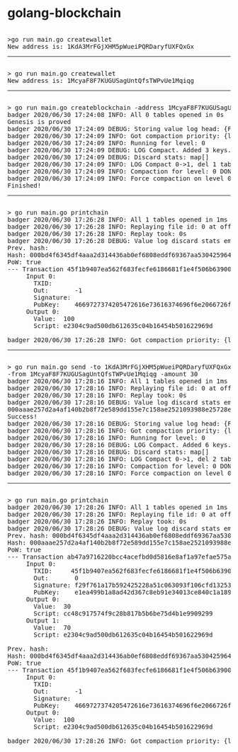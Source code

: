 # golang-blockchain

<pre>

>go run main.go createwallet
New address is: 1KdA3MrFGjXHM5pWueiPQRDaryfUXFQxGx
<hr>
> go run main.go createwallet
New address is: 1McyaF8F7KUGUSagUntQfsTWPvUe1Mqiqg
<hr>
> go run main.go createblockchain -address 1McyaF8F7KUGUSagUntQfsTWPvUe1Mqiqg
badger 2020/06/30 17:24:08 INFO: All 0 tables opened in 0s
Genesis is proved
badger 2020/06/30 17:24:09 DEBUG: Storing value log head: {Fid:0 Len:42 Offset:623}
badger 2020/06/30 17:24:09 INFO: Got compaction priority: {level:0 score:1.73 dropPrefix:[]}
badger 2020/06/30 17:24:09 INFO: Running for level: 0
badger 2020/06/30 17:24:09 DEBUG: LOG Compact. Added 3 keys. Skipped 0 keys. Iteration took: 0s
badger 2020/06/30 17:24:09 DEBUG: Discard stats: map[]
badger 2020/06/30 17:24:09 INFO: LOG Compact 0->1, del 1 tables, add 1 tables, took 2.9864ms
badger 2020/06/30 17:24:09 INFO: Compaction for level: 0 DONE
badger 2020/06/30 17:24:09 INFO: Force compaction on level 0 done
Finished!
<hr>
> go run main.go printchain
badger 2020/06/30 17:26:28 INFO: All 1 tables opened in 1ms
badger 2020/06/30 17:26:28 INFO: Replaying file id: 0 at offset: 665
badger 2020/06/30 17:26:28 INFO: Replay took: 0s
badger 2020/06/30 17:26:28 DEBUG: Value log discard stats empty
Prev. hash: 
Hash: 000bd4f6345df4aaa2d314436ab0ef6808eddf69367aa530425964efc24f5542
PoW: true
--- Transaction 45f1b9407ea562f683fecfe6186681f1e4f506b63900960ba2687b86fa441102:
     Input 0:
       TXID:
       Out:       -1
       Signature:
       PubKey:    4669727374205472616e73616374696f6e2066726f6d2047656e65736973
     Output 0:
       Value:  100
       Script: e2304c9ad500db612635c04b16454b501622969d

badger 2020/06/30 17:26:28 INFO: Got compaction priority: {level:0 score:1.73 dropPrefix:[]}
<hr>
> go run main.go send -to 1KdA3MrFGjXHM5pWueiPQRDaryfUXFQxGx 
-from 1McyaF8F7KUGUSagUntQfsTWPvUe1Mqiqg -amount 30
badger 2020/06/30 17:28:16 INFO: All 1 tables opened in 1ms
badger 2020/06/30 17:28:16 INFO: Replaying file id: 0 at offset: 665
badger 2020/06/30 17:28:16 INFO: Replay took: 0s
badger 2020/06/30 17:28:16 DEBUG: Value log discard stats empty
000aaae257d2a4af140b2b8f72e589dd155e7c158ae2521093988e25728ecfe2
Success!
badger 2020/06/30 17:28:16 DEBUG: Storing value log head: {Fid:0 Len:42 Offset:1480}
badger 2020/06/30 17:28:16 INFO: Got compaction priority: {level:0 score:1.73 dropPrefix:[]}
badger 2020/06/30 17:28:16 INFO: Running for level: 0
badger 2020/06/30 17:28:16 DEBUG: LOG Compact. Added 6 keys. Skipped 0 keys. Iteration took: 0s
badger 2020/06/30 17:28:16 DEBUG: Discard stats: map[]
badger 2020/06/30 17:28:16 INFO: LOG Compact 0->1, del 2 tables, add 1 tables, took 2.9885ms
badger 2020/06/30 17:28:16 INFO: Compaction for level: 0 DONE
badger 2020/06/30 17:28:16 INFO: Force compaction on level 0 done
<hr>
> go run main.go printchain
badger 2020/06/30 17:28:26 INFO: All 1 tables opened in 1ms
badger 2020/06/30 17:28:26 INFO: Replaying file id: 0 at offset: 1522
badger 2020/06/30 17:28:26 INFO: Replay took: 0s
badger 2020/06/30 17:28:26 DEBUG: Value log discard stats empty
Prev. hash: 000bd4f6345df4aaa2d314436ab0ef6808eddf69367aa530425964efc24f5542
Hash: 000aaae257d2a4af140b2b8f72e589dd155e7c158ae2521093988e25728ecfe2
PoW: true
--- Transaction ab47a9716220bcc4acefbd0d5816e8af1a97efae575a3cf31a3d3bccac725057:
     Input 0:
       TXID:     45f1b9407ea562f683fecfe6186681f1e4f506b63900960ba2687b86fa441102
       Out:       0
       Signature: f29f761a17b592425228a51c063093f106cfd1325391845eb6379f0df50b090dbb756d41670ad2e62c982927aec90da78ed578fc6596e6478a6db009b866cee6
       PubKey:    e1ea499b1a8ad42d367c8eb91e34013ce840c1a18955649635d074a577c47cb834349d842cf175727bdeece158ac38732458672d2706e84003ee1b8512bd0e1d
     Output 0:
       Value:  30
       Script: cc48c917574f9c28b817b5b6be75d4b1e9909299
     Output 1:
       Value:  70
       Script: e2304c9ad500db612635c04b16454b501622969d

Prev. hash:
Hash: 000bd4f6345df4aaa2d314436ab0ef6808eddf69367aa530425964efc24f5542
PoW: true
--- Transaction 45f1b9407ea562f683fecfe6186681f1e4f506b63900960ba2687b86fa441102:
     Input 0:
       TXID:
       Out:       -1
       Signature:
       PubKey:    4669727374205472616e73616374696f6e2066726f6d2047656e65736973
     Output 0:
       Value:  100
       Script: e2304c9ad500db612635c04b16454b501622969d

badger 2020/06/30 17:28:26 INFO: Got compaction priority: {level:0 score:1.73 dropPrefix:[]}

</pre>
